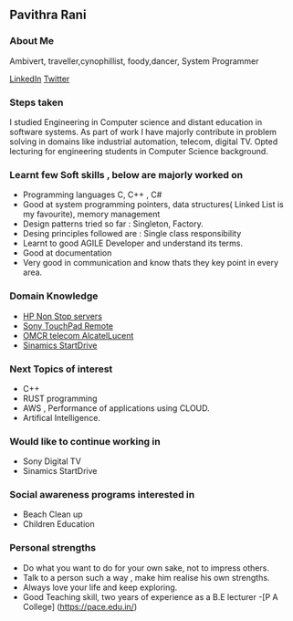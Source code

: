 ## Pavithra Rani
### About Me
Ambivert, traveller,cynophillist, foody,dancer, System Programmer

[LinkedIn](https://www.linkedin.com/in/pavithra-rani-86589192/)
[Twitter](https://twitter.com/Be08Rani)

### Steps taken
I studied Engineering in Computer science and distant education in software systems.
As part of work I have majorly contribute in problem solving in domains like industrial automation, telecom, digital TV.
Opted lecturing for engineering students in Computer Science background. 

### Learnt few Soft skills , below are majorly worked on
 - Programming languages C, C++ , C#
 - Good at system programming pointers, data structures( Linked List is my favourite), memory management
 - Design patterns tried so far : Singleton, Factory.
 - Desing principles followed are : Single class responsibility
 - Learnt to good AGILE Developer and understand its terms. 
 - Good at documentation
 - Very good in communication and know thats they key point in every area.

### Domain Knowledge 
- [ HP Non Stop servers ](https://tdhpe.techdata.eu/Global/documents/4AA4-2988ENW.pdf?epslanguage=it)
- [Sony TouchPad Remote](https://www.sony.co.in/electronics/support/articles/00115075)
- [OMCR telecom AlcatelLucent](https://en.wikipedia.org/wiki/Operations_and_Maintenance_Centre)
- [Sinamics StartDrive ](https://new.siemens.com/global/en/products/drives/selection-and-engineering-tools/sinamics-startdrive-commissioning-software.html)

### Next Topics of interest
- C++
- RUST programming
- AWS , Performance of applications using CLOUD. 
- Artifical Intelligence.


### Would like to continue working in
- Sony Digital TV
- Sinamics StartDrive

### Social awareness programs interested in
- Beach Clean up
- Children Education

### Personal strengths
* Do what you want to do for your own sake, not to impress others.
* Talk to a person such a way , make him realise his own strengths.
* Always love your life and keep exploring.
* Good Teaching skill, two years of experience as a B.E lecturer -[P A College] (https://pace.edu.in/)











